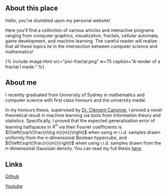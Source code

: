 ---
---

## About this place

Hello, you've stumbled upon my personal website! 

Here you'll find a collection of various articles and interactive programs ranging from computer graphics, visualization, fractals, cellular automata, game development, and machine learning. The careful reader will realize that all these topics lie in the intersection between computer science and mathematics!

{% include image.html src="pixi-fractal.png" w=75 caption="A render of a fractal I made." %}

## About me

I recently graduated from University of Sydney in mathematics and computer science with first class honours and the university medal. 

In my honours thesis, supervised by [Dr. Clément Canonne](https://ccanonne.github.io/), I proved a novel theoretical result in machine learning via tools from information theory and statistics. Specifically, I proved that the expected generalisation error of learning halfspaces in $\mathbb{R}^n$ via their Fourier coefficients is $O\left(\sqrt{\frac{n\log m}{m}}\right)$ when using $m$ i.i.d. samples drawn uniformly from the $n$-dimensional Boolean hypercube, and $O\left(\sqrt{\frac{n}{m}}\right)$ when using i.i.d. samples drawn from the $n$-dimensional Gaussian density. You can read my full thesis [here](/assets/thesis.pdf).

## Links

[Github](https://github.com/Pilex1)

[Youtube](https://www.youtube.com/channel/UCroZnM6MzqyREXszaksefBw)

